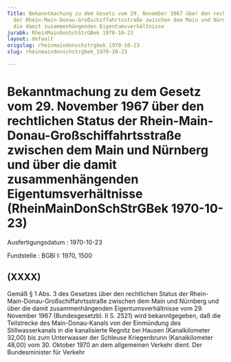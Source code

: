 ```yaml
---
Title: Bekanntmachung zu dem Gesetz vom 29. November 1967 über den rechtlichen Status
  der Rhein-Main-Donau-Großschiffahrtsstraße zwischen dem Main und Nürnberg und über
  die damit zusammenhängenden Eigentumsverhältnisse
jurabk: RheinMainDonSchStrGBek 1970-10-23
layout: default
origslug: rheinmaindonschstrgbek_1970-10-23
slug: rheinmaindonschstrgbek_1970-10-23

---
```


# Bekanntmachung zu dem Gesetz vom 29. November 1967 über den rechtlichen Status der Rhein-Main-Donau-Großschiffahrtsstraße zwischen dem Main und Nürnberg und über die damit zusammenhängenden Eigentumsverhältnisse (RheinMainDonSchStrGBek 1970-10-23)

Ausfertigungsdatum
:   1970-10-23

Fundstelle
:   BGBl I: 1970, 1500

## (XXXX)

Gemäß § 1 Abs. 3 des Gesetzes über den rechtlichen Status der Rhein-
Main-Donau-Großschiffahrtsstraße zwischen dem Main und Nürnberg und
über die damit zusammenhängenden Eigentumsverhältnisse vom 29.
November 1967 (Bundesgesetzbl. II S. 2521) wird bekanntgegeben, daß
die Teilstrecke des Main-Donau-Kanals von der Einmündung des
Stillwasserkanals in die kanalisierte Regnitz bei Hausen
(Kanalkilometer 32,00) bis zum Unterwasser der Schleuse Kriegenbrunn
(Kanalkilometer 48,00) vom 30. Oktober 1970 an dem allgemeinen Verkehr
dient.
Der Bundesminister für Verkehr

